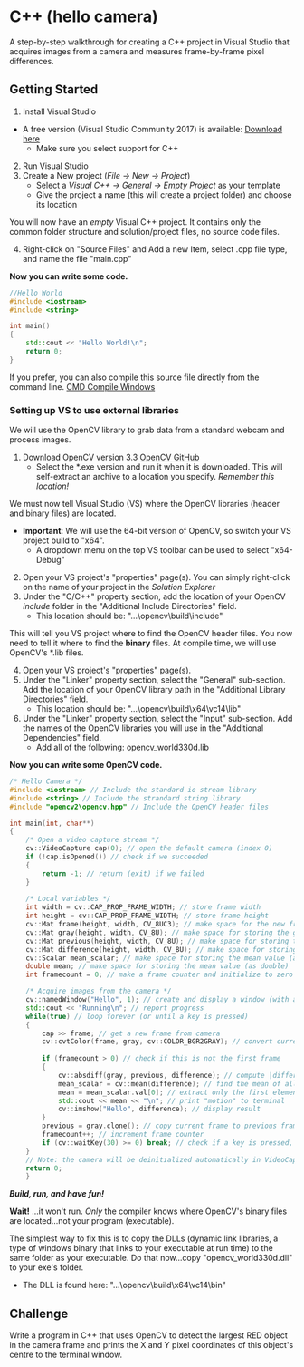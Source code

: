 # C++ (hello camera)

A step-by-step walkthrough for creating a C++ project in Visual Studio that acquires images from a camera and measures frame-by-frame pixel differences.

## Getting Started

1. Install Visual Studio
  * A free version (Visual Studio Community 2017) is available: [Download here](https://www.visualstudio.com/downloads/)
      * Make sure you select support for C++
2. Run Visual Studio
3. Create a New project (*File -> New -> Project*)
    * Select a *Visual C++ -> General -> Empty Project* as your template
    * Give the project a name (this will create a project folder) and choose its location
    
You will now have an *empty* Visual C++ project. It contains only the common folder structure and solution/project files, no source code files.

4. Right-click on "Source Files" and Add a new Item, select .cpp file type, and name the file "main.cpp"

**Now you can write some code.**

```c++
//Hello World
#include <iostream>
#include <string>

int main()
{
    std::cout << "Hello World!\n";
    return 0;
}
```

If you prefer, you can also compile this source file directly from the command line. 
[CMD Compile Windows](https://msdn.microsoft.com/en-us/library/ms235639.aspx)

### Setting up VS to use external libraries
We will use the OpenCV library to grab data from a standard webcam and process images.
1. Download OpenCV version 3.3 [OpenCV GitHub](https://github.com/opencv/opencv/releases/tag/3.3.0)
    * Select the *.exe version and run it when it is downloaded. This will self-extract an archive to a location you specify. *Remember this location!*

We must now tell Visual Studio (VS) where the OpenCV libraries (header and binary files) are located.
 * **Important**: We will use the 64-bit version of OpenCV, so switch your VS project build to "x64". 
	* A dropdown menu on the top VS toolbar can be used to select "x64-Debug"

2. Open your VS project's "properties" page(s). You can simply right-click on the name of your project in the *Solution Explorer*
3. Under the "C/C++" property section, add the location of your OpenCV *include* folder in the "Additional Include Directories" field.
     * This location should be: "...\opencv\build\include"

This will tell you VS project where to find the OpenCV header files. You now need to tell it where to find the **binary** files. At compile time, we will use OpenCV's *.lib files.

4. Open your VS project's "properties" page(s).
5. Under the "Linker" property section, select the "General" sub-section. Add the location of your OpenCV library path in the "Additional Library Directories" field.
    * This location should be: "...\opencv\build\x64\vc14\lib"
6. Under the "Linker" property section, select the "Input" sub-section. Add the names of the OpenCV libraries you will use in the "Additional Dependencies" field.
    * Add all of the following: opencv_world330d.lib

**Now you can write some OpenCV code.**

```c++
/* Hello Camera */
#include <iostream> // Include the standard io stream library
#include <string> // Include the strandard string library
#include "opencv2\opencv.hpp" // Include the OpenCV header files

int main(int, char**)
{
    /* Open a video capture stream */
    cv::VideoCapture cap(0); // open the default camera (index 0)
    if (!cap.isOpened()) // check if we succeeded
    {
	    return -1; // return (exit) if we failed
    }
	
    /* Local variables */
    int width = cv::CAP_PROP_FRAME_WIDTH; // store frame width
    int height = cv::CAP_PROP_FRAME_WIDTH; // store frame height
    cv::Mat frame(height, width, CV_8UC3); // make space for the new frame (Note: 3 channels, RGB)
    cv::Mat gray(height, width, CV_8U); // make space for storing the grayscale frame
    cv::Mat previous(height, width, CV_8U); // make space for storing the previous frame
    cv::Mat difference(height, width, CV_8U); // make space for storing the difference frame
    cv::Scalar mean_scalar; // make space for storing the mean value (as OpenCV scalar)
    double mean; // make space for storing the mean value (as double)
    int	framecount = 0; // make a frame counter and initialize to zero

    /* Acquire images from the camera */
    cv::namedWindow("Hello", 1); // create and display a window (with a name)
    std::cout << "Running\n"; // report progress
    while(true)	// loop forever (or until a key is pressed)
    {
        cap >> frame; // get a new frame from camera
        cv::cvtColor(frame, gray, cv::COLOR_BGR2GRAY); // convert current frame to grayscale
    
        if (framecount > 0) // check if this is not the first frame
        {
            cv::absdiff(gray, previous, difference); // compute |difference| between previous and current frame pixels
            mean_scalar = cv::mean(difference); // find the mean of all pixel-wise differences
            mean = mean_scalar.val[0]; // extract only the first element from the scalar
            std::cout << mean << "\n"; // print "motion" to terminal
            cv::imshow("Hello", difference); // display result
        }
        previous = gray.clone(); // copy current frame to previous frame
        framecount++; // increment frame counter
        if (cv::waitKey(30) >= 0) break; // check if a key is pressed, if so, break the while loop
    }
    // Note: the camera will be deinitialized automatically in VideoCapture destructor
    return 0;
    }
```

***Build, run, and have fun!***

**Wait!** ...it won't run. *Only* the compiler knows where OpenCV's binary files are located...not your program (executable).

The simplest way to fix this is to copy the DLLs (dynamic link libraries, a type of windows binary that links to your executable at run time) to the same folder as your executable. Do that now...copy "opencv_world330d.dll" to your exe's folder.
* The DLL is found here: "...\opencv\build\x64\vc14\bin"

## Challenge
Write a program in C++ that uses OpenCV to detect the largest RED object in the camera frame and prints the X and Y pixel coordinates of this object's centre to the terminal window.